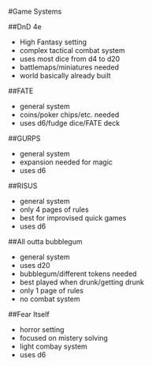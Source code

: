 #Game Systems

##DnD 4e
* High Fantasy setting
* complex tactical combat system
* uses most dice from d4 to d20
* battlemaps/miniatures needed
* world basically already built 

##FATE
* general system
* coins/poker chips/etc. needed
* uses d6/fudge dice/FATE deck

##GURPS
* general system
* expansion needed for magic
* uses d6

##RISUS
* general system
* only 4 pages of rules
* best for improvised quick games
* uses d6

##All outta bubblegum
* general system
* uses d20
* bubblegum/different tokens needed
* best played when drunk/getting drunk
* only 1 page of rules
* no combat system

##Fear Itself
* horror setting
* focused on mistery solving
* light combay system
* uses d6